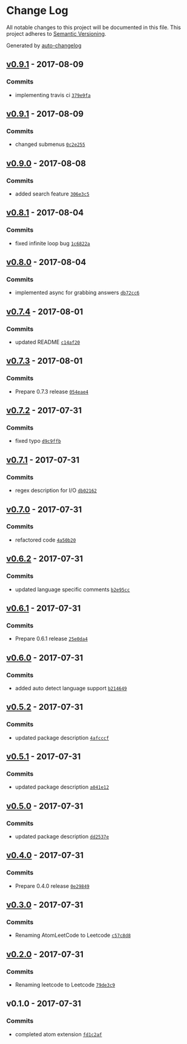 # Change Log
All notable changes to this project will be documented in this file. This project adheres to [Semantic Versioning](http://semver.org/).

Generated by [auto-changelog](https://github.com/CookPete/auto-changelog)


## [v0.9.1](https://github.com/Richard-Dang/AtomLeetCode/compare/v0.9.1...v0.9.1) - 2017-08-09

### Commits
* implementing travis ci [`379e9fa`](https://github.com/Richard-Dang/AtomLeetCode/commit/379e9fafb806c3719ce42c10b73256b018b8c02b)


## [v0.9.1](https://github.com/Richard-Dang/AtomLeetCode/compare/v0.9.0...v0.9.1) - 2017-08-09

### Commits
* changed submenus [`0c2e255`](https://github.com/Richard-Dang/AtomLeetCode/commit/0c2e255cc43ff83fe5265c5c10b9f836a232e25e)


## [v0.9.0](https://github.com/Richard-Dang/AtomLeetCode/compare/v0.8.1...v0.9.0) - 2017-08-08

### Commits
* added search feature [`306e3c5`](https://github.com/Richard-Dang/AtomLeetCode/commit/306e3c5f8bca321657bf95eaf52265c9a928712b)


## [v0.8.1](https://github.com/Richard-Dang/AtomLeetCode/compare/v0.8.0...v0.8.1) - 2017-08-04

### Commits
* fixed infinite loop bug [`1c6822a`](https://github.com/Richard-Dang/AtomLeetCode/commit/1c6822a2bd11c1c189bae755c68350774c69194a)


## [v0.8.0](https://github.com/Richard-Dang/AtomLeetCode/compare/v0.7.4...v0.8.0) - 2017-08-04

### Commits
* implemented async for grabbing answers [`db72cc6`](https://github.com/Richard-Dang/AtomLeetCode/commit/db72cc6983895c22c36ed900bc2e09535736883e)


## [v0.7.4](https://github.com/Richard-Dang/AtomLeetCode/compare/v0.7.3...v0.7.4) - 2017-08-01

### Commits
* updated README [`c14af20`](https://github.com/Richard-Dang/AtomLeetCode/commit/c14af20487c26aacfe8c7bcaf9140959cb88d072)


## [v0.7.3](https://github.com/Richard-Dang/AtomLeetCode/compare/v0.7.2...v0.7.3) - 2017-08-01

### Commits
* Prepare 0.7.3 release [`054eae4`](https://github.com/Richard-Dang/AtomLeetCode/commit/054eae4bdf0b947579f9c7fa67b619f1c8b8224b)


## [v0.7.2](https://github.com/Richard-Dang/AtomLeetCode/compare/v0.7.1...v0.7.2) - 2017-07-31

### Commits
* fixed typo [`d9c9ffb`](https://github.com/Richard-Dang/AtomLeetCode/commit/d9c9ffb69f720125ccde8f7b560618e77554d895)


## [v0.7.1](https://github.com/Richard-Dang/AtomLeetCode/compare/v0.7.0...v0.7.1) - 2017-07-31

### Commits
* regex description for I/O [`db02162`](https://github.com/Richard-Dang/AtomLeetCode/commit/db02162efe79c87984b639e44cbf41952816cdc1)


## [v0.7.0](https://github.com/Richard-Dang/AtomLeetCode/compare/v0.6.2...v0.7.0) - 2017-07-31

### Commits
* refactored code [`4a50b20`](https://github.com/Richard-Dang/AtomLeetCode/commit/4a50b20edc5a5b44fc58e6ba1c25ba4e499560e5)


## [v0.6.2](https://github.com/Richard-Dang/AtomLeetCode/compare/v0.6.1...v0.6.2) - 2017-07-31

### Commits
* updated language specific comments [`b2e95cc`](https://github.com/Richard-Dang/AtomLeetCode/commit/b2e95ccd4447af367aca4a69302193886402c4fd)


## [v0.6.1](https://github.com/Richard-Dang/AtomLeetCode/compare/v0.6.0...v0.6.1) - 2017-07-31

### Commits
* Prepare 0.6.1 release [`25e0da4`](https://github.com/Richard-Dang/AtomLeetCode/commit/25e0da418f85e7ef7f0f8de669df1b6eff2aabbf)


## [v0.6.0](https://github.com/Richard-Dang/AtomLeetCode/compare/v0.5.2...v0.6.0) - 2017-07-31

### Commits
* added auto detect language support [`b214649`](https://github.com/Richard-Dang/AtomLeetCode/commit/b214649f2a9637b0eb9cd8f1b089788ccea9cb28)


## [v0.5.2](https://github.com/Richard-Dang/AtomLeetCode/compare/v0.5.1...v0.5.2) - 2017-07-31

### Commits
* updated package description [`4afcccf`](https://github.com/Richard-Dang/AtomLeetCode/commit/4afcccf3f05290e2c382e38880bf0b25afd5ef01)


## [v0.5.1](https://github.com/Richard-Dang/AtomLeetCode/compare/v0.5.0...v0.5.1) - 2017-07-31

### Commits
* updated package description [`a041e12`](https://github.com/Richard-Dang/AtomLeetCode/commit/a041e127835d5fdc107fce73db23bab59144df56)


## [v0.5.0](https://github.com/Richard-Dang/AtomLeetCode/compare/v0.4.0...v0.5.0) - 2017-07-31

### Commits
* updated package description [`dd2537e`](https://github.com/Richard-Dang/AtomLeetCode/commit/dd2537ea60f269bcf740571e9cecce3c67873de3)


## [v0.4.0](https://github.com/Richard-Dang/AtomLeetCode/compare/v0.3.0...v0.4.0) - 2017-07-31

### Commits
* Prepare 0.4.0 release [`0e29849`](https://github.com/Richard-Dang/AtomLeetCode/commit/0e29849fef6958f6232b668047684eb56806b9ae)


## [v0.3.0](https://github.com/Richard-Dang/AtomLeetCode/compare/v0.2.0...v0.3.0) - 2017-07-31

### Commits
* Renaming AtomLeetCode to Leetcode [`c57c8d8`](https://github.com/Richard-Dang/AtomLeetCode/commit/c57c8d86482a525fc4b7713c16cbde0c03e268f9)


## [v0.2.0](https://github.com/Richard-Dang/AtomLeetCode/compare/v0.1.0...v0.2.0) - 2017-07-31

### Commits
* Renaming leetcode to Leetcode [`79de3c9`](https://github.com/Richard-Dang/AtomLeetCode/commit/79de3c9e32155332be36fcdb7e146334083574db)


## v0.1.0 - 2017-07-31

### Commits
* completed atom extension [`fd1c2af`](https://github.com/Richard-Dang/AtomLeetCode/commit/fd1c2af5688fb9321d81881041c20e0281097076)
